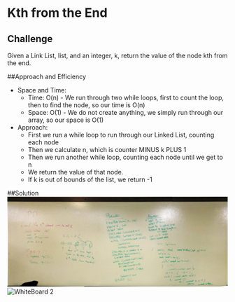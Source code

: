 # Kth from the End

## Challenge
Given a Link List, list, and an integer, k, return the value of the node kth from the end.

##Approach and Efficiency
- Space and Time:
	- Time: O(n) - We run through two while loops, first to count the loop, then to find the node, so our time is O(n) 
	- Space: O(1) - We do not create anything, we simply run through our array, so our space is O(1)
- Approach:
	- First we run a while loop to run through our Linked List, counting each node
	- Then we calculate n, which is counter MINUS k PLUS 1
	- Then we run another while loop, counting each node until we get to n
	- We return the value of that node.
	- If k is out of bounds of the list, we return -1


##Solution
![WhiteBoard 1](whiteboard_01.jpg)
![WhiteBoard 2](whiteboard_2.jpg)